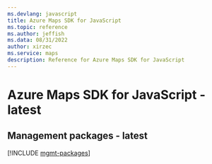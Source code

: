 ```yaml
---
ms.devlang: javascript
title: Azure Maps SDK for JavaScript
ms.topic: reference
ms.author: jeffish
ms.data: 08/31/2022
author: xirzec
ms.service: maps
description: Reference for Azure Maps SDK for JavaScript
---
```

# Azure Maps SDK for JavaScript - latest

## Management packages - latest
[!INCLUDE [mgmt-packages](maps-mgmt-index.md)]
